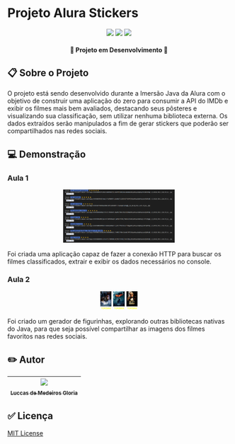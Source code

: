 # Projeto Alura Stickers

<p align="center"><img src="https://img.shields.io/badge/languages-1-green"> <img src="https://img.shields.io/badge/-Java-yellow"> <img src="https://img.shields.io/github/last-commit/luccasmg/projeto-rocketguru"></p>

<h4 align="center">🚧 <strong>Projeto em Desenvolvimento</strong> 🚀</h4>

## 📋 Sobre o Projeto

O projeto está sendo desenvolvido durante a Imersão Java da Alura com o objetivo de construir uma aplicação do zero para consumir a API do IMDb e exibir os filmes mais bem avaliados, destacando seus pôsteres e visualizando sua classificação, sem utilizar nenhuma biblioteca externa. Os dados extraídos serão manipulados a fim de gerar stickers que poderão ser compartilhados nas redes sociais.

## 💻 Demonstração

### Aula 1

<p align="center"><img src="img/alura-stickers.png" width="50%"></p>

Foi criada uma aplicação capaz de fazer a conexão HTTP para buscar os filmes classificados, extrair e exibir os dados necessários no console.

### Aula 2

<p align="center"><img src="img/poster1.png" width="5%"> <img src="img/poster2.png" width="5%"> <img src="img/poster3.png" width="5%"></p>

Foi criado um gerador de figurinhas, explorando outras bibliotecas nativas do Java, para que seja possível compartilhar as imagens dos filmes favoritos nas redes sociais.

## ✏️ Autor

| [<img src="https://avatars.githubusercontent.com/u/106994654?v=4" width=115><br><sub>Luccas de Medeiros Gloria</sub>](https://github.com/luccasmg) |
| :---: |

## ✅ Licença

<a href="LICENSE.txt">MIT License</a>